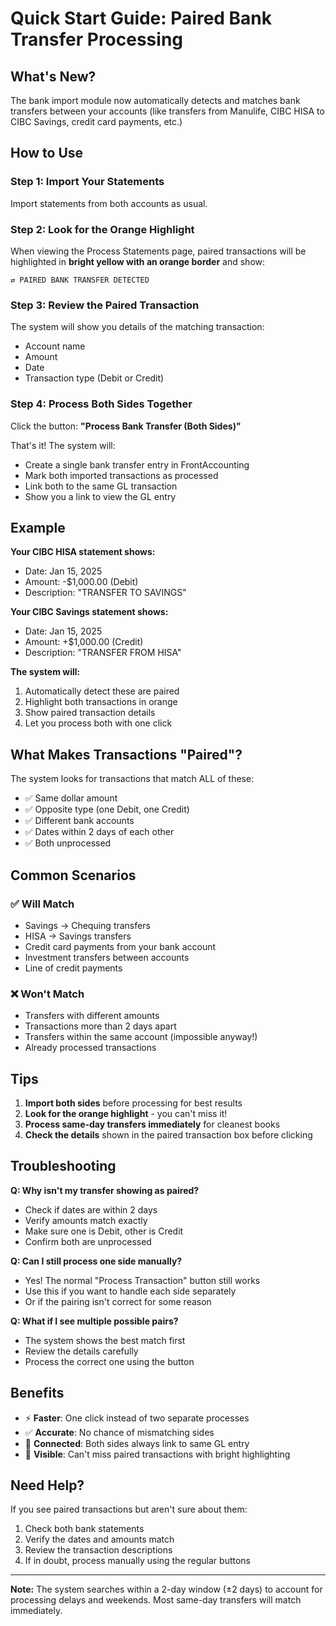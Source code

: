 # Quick Start Guide: Paired Bank Transfer Processing

## What's New?

The bank import module now automatically detects and matches bank transfers between your accounts (like transfers from Manulife, CIBC HISA to CIBC Savings, credit card payments, etc.)

## How to Use

### Step 1: Import Your Statements
Import statements from both accounts as usual.

### Step 2: Look for the Orange Highlight
When viewing the Process Statements page, paired transactions will be highlighted in **bright yellow with an orange border** and show:
```
⇄ PAIRED BANK TRANSFER DETECTED
```

### Step 3: Review the Paired Transaction
The system will show you details of the matching transaction:
- Account name
- Amount
- Date  
- Transaction type (Debit or Credit)

### Step 4: Process Both Sides Together
Click the button: **"Process Bank Transfer (Both Sides)"**

That's it! The system will:
- Create a single bank transfer entry in FrontAccounting
- Mark both imported transactions as processed
- Link both to the same GL transaction
- Show you a link to view the GL entry

## Example

**Your CIBC HISA statement shows:**
- Date: Jan 15, 2025
- Amount: -$1,000.00 (Debit)
- Description: "TRANSFER TO SAVINGS"

**Your CIBC Savings statement shows:**
- Date: Jan 15, 2025  
- Amount: +$1,000.00 (Credit)
- Description: "TRANSFER FROM HISA"

**The system will:**
1. Automatically detect these are paired
2. Highlight both transactions in orange
3. Show paired transaction details
4. Let you process both with one click

## What Makes Transactions "Paired"?

The system looks for transactions that match ALL of these:
- ✅ Same dollar amount
- ✅ Opposite type (one Debit, one Credit)
- ✅ Different bank accounts
- ✅ Dates within 2 days of each other
- ✅ Both unprocessed

## Common Scenarios

### ✅ Will Match
- Savings → Chequing transfers
- HISA → Savings transfers
- Credit card payments from your bank account
- Investment transfers between accounts
- Line of credit payments

### ❌ Won't Match
- Transfers with different amounts
- Transactions more than 2 days apart
- Transfers within the same account (impossible anyway!)
- Already processed transactions

## Tips

1. **Import both sides** before processing for best results
2. **Look for the orange highlight** - you can't miss it!
3. **Process same-day transfers immediately** for cleanest books
4. **Check the details** shown in the paired transaction box before clicking

## Troubleshooting

**Q: Why isn't my transfer showing as paired?**
- Check if dates are within 2 days
- Verify amounts match exactly
- Make sure one is Debit, other is Credit
- Confirm both are unprocessed

**Q: Can I still process one side manually?**
- Yes! The normal "Process Transaction" button still works
- Use this if you want to handle each side separately
- Or if the pairing isn't correct for some reason

**Q: What if I see multiple possible pairs?**
- The system shows the best match first
- Review the details carefully
- Process the correct one using the button

## Benefits

- ⚡ **Faster**: One click instead of two separate processes
- ✅ **Accurate**: No chance of mismatching sides
- 🔗 **Connected**: Both sides always link to same GL entry
- 👀 **Visible**: Can't miss paired transactions with bright highlighting

## Need Help?

If you see paired transactions but aren't sure about them:
1. Check both bank statements
2. Verify the dates and amounts match
3. Review the transaction descriptions
4. If in doubt, process manually using the regular buttons

---

**Note:** The system searches within a 2-day window (±2 days) to account for processing delays and weekends. Most same-day transfers will match immediately.
